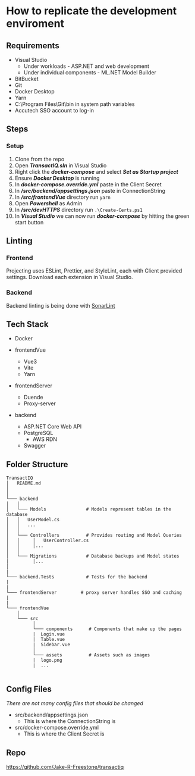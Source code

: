 # How to replicate the development enviroment



## Requirements 

* Visual Studio
  * Under workloads - ASP.NET and web development
  * Under individual components - ML.NET Model Builder
* BitBucket
* Git
* Docker Desktop
* Yarn
* C:\Program Files\Git\bin in system path variables
* Accutech SSO account to log-in



## Steps

### Setup

1. Clone from the repo
1. Open ***TransactIQ.sln*** in Visual Studio
1. Right click the ***docker-compose*** and select ***Set as Startup project***
1. Ensure ***Docker Desktop*** is running
1. In ***docker-compose.override.yml*** paste in the Client Secret
1. In ***/src/backend/appsettings.json*** paste in ConnectionString
1. In ***/src/frontendVue*** directory run ```yarn```
1. Open ***Powershell*** as Admin
1. In ***/src/devHTTPS*** directory run ```.\Create-Certs.ps1```
1. In ***Visual Studio*** we can now run ***docker-compose*** by hitting the green start button

## Linting

### Frontend

Projecting uses ESLint, Prettier, and StyleLint, each with Client provided settings.
Download each extension in Visual Studio.

### Backend

Backend linting is being done with [SonarLint](https://rules.sonarsource.com/csharp)

## Tech Stack

* Docker

* frontendVue
  * Vue3
  * Vite
  * Yarn

* frontendServer
  * Duende
  * Proxy-server

* backend
  * ASP.NET Core Web API
  * PostgreSQL
    * AWS RDN
  * Swagger

## Folder Structure

```
TransactIQ
│   README.md
│       
│
└─── backend
│   │
│   └─── Models               # Models represent tables in the database
│   │   UserModel.cs
│   │   ...
│   │
│   └─── Controllers          # Provides routing and Model Queries
│   │     │   UserController.cs
│   │     │...
│   │     
│   └─── Migrations           # Database backups and Model states
|         │...
│
|
└─── backend.Tests            # Tests for the backend
|
|
└─── frontendServer         # proxy server handles SSO and caching
|
|
└─── frontendVue
    │
    └─── src
          │
          └─── components      # Components that make up the pages
          |  Login.vue
          |  Table.vue
          |  Sidebar.vue
          │
          └─── assets          # Assets such as images
          |  logo.png
          |  ...
 
```


## Config Files

*There are not many config files that should be changed*


* src/backend/appsettings.json
  * This is where the ConnectionString is
* src/docker-compose.override.yml
  * This is where the Client Secret is

## Repo

https://github.com/Jake-R-Freestone/transactiq

